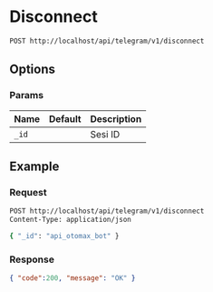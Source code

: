 # Disconnect

<!--
@category Common
-->

```bash
POST http://localhost/api/telegram/v1/disconnect
```

## Options

### Params

Name | Default | Description
--- | --- | ---
`_id` |  | Sesi ID

## Example

### Request

```bash
POST http://localhost/api/telegram/v1/disconnect
Content-Type: application/json

{ "_id": "api_otomax_bot" }
```

### Response

```json
{ "code":200, "message": "OK" }
```